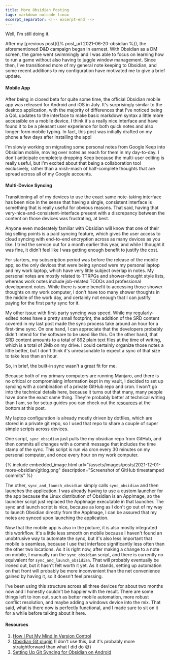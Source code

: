 ```yaml
---
title: More Obsidian Posting
tags: markdown notcode linux
excerpt_separator: <!-- excerpt-end -->
---
```


Well, I'm still doing it.

After my [previous post]({% post_url 2021-06-20-obsidian %}), the aforementioned D&D campaign began
in earnest. With Obsidian as a DM screen, the game went swimmingly and I was able to focus on
learning how to run a game without also having to juggle window management. Since then, I've
transitioned more of my general note keeping to Obsidian, and some recent additions to my
configuration have motivated me to give a brief update.

<!-- excerpt-end -->

#### Mobile App

After being in closed beta for quite some time, the official Obsidian mobile app was released for
Android and iOS in July. It's surprisingly similar to the desktop application, with the majority of
differences that I've noticed being a QoL updates to the interface to make basic markdown syntax a
little more accessible on a mobile device. I think it's a really nice interface and have found it to
be a pleasant user experience for both quick notes and also longer-form mobile typing. In fact, this
post was initially drafted on my phone a few days after installing the app!

I'm slowly working on migrating some personal notes from Google Keep into Obsidian mobile, moving
over notes as reach for them in my day-to-day. I don't anticipate completely dropping Keep because
the multi-user editing is really useful, but I'm excited about that being a collaboration tool
exclusively, rather than a mish-mash of half-complete thoughts that are spread across all of my
Google accounts.

#### Multi-Device Syncing

Transitioning all of my devices to use the exact same note-taking interface has been nice in the
sense that having a single, consistent interface is something that is really useful for obvious
reasons. That said, having that very-nice-and-consistent-interface present with a discrepancy
between the content on those devices was frustrating, at best.

Anyone even moderately familiar with Obsidian will know that one of their big selling points is a
paid syncing feature, which gives the user access to cloud syncing with end-to-end encryption across
as many devices as you like. I tried the service out for a month earlier this year, and while I
thought it was fine, it didn't feel like I was getting enough benefit to justify the cost.

For starters, my subscription period was before the release of the mobile app, so the only devices
that were being synced were my personal laptop and my work laptop, which have very little subject
overlap in notes. My personal notes are mostly related to TTRPGs and shower-thought style lists,
whereas work notes include job-related TODOs and professional development notes. While there is some
benefit to accessing those shower thoughts on my work computer, I don't have too many shower
thoughts in the middle of the work day, and certainly not enough that I can justify paying for the
first party sync for it.

My other issue with first-party syncing was speed. While my regularly-edited notes have a pretty
small footprint, the addition of the SRD content covered in my last post made the sync process take
around an hour for a first-time sync. On one hand, I can appreciate that the developers probably
didn't intend for the software to be used like this. On the other hand, that SRD content amounts to
a total of 892 plain text files at the time of writing, which is a total of 2Mb on my drive. I could
certainly organize those notes a little better, but I don't think it's unreasonable to expect a sync
of that size to take less than an hour.

So, in brief, the built-in sync wasn't a great fit for me.

Because both of my primary computers are running Manjaro, and there is no critical or compromising
information kept in my vault, I decided to set up syncing with a combination of a private GitHub
repo and cron. I won't go into the technical details here, because it turns out that many, many
people have done the exact same thing. They're probably better at technical writing than I am, so
for setup guides you can check out the [resources](#resources) at the bottom at this post.

My laptop configuration is already mostly driven by dotfiles, which are stored in a private git
repo, so I used that repo to share a couple of super simple scripts across devices.

One script, `sync_obsidian` just pulls the my obsidian repo from GitHub, and then commits all
changes with a commit message that includes the time stamp of the sync. This script is run via cron
every 30 minutes on my personal computer, and once every hour on my work computer.

{% include embedded_image.html url="/assets/images/posts/2021-12-01-more-obsidian/gitlog.png" description="Screenshot of GitHub timestamped commits" %}

The other, `sync_and_launch_obsidian` simply calls `sync_obsidian` and then launches the
application. I was already having to use a custom launcher for the app because the Linux
distribution of Obsidian is an AppImage, so the launcher script just replaced the AppImage
executable in that launcher. The sync and launch script is nice, because as long as I don't go out
of my way to launch Obsidian directly from the AppImage, I can be assured that my notes are synced
upon launching the application.

Now that the mobile app is also in the picture, it is also mostly integrated this workflow. It's a
little less smooth on mobile because I haven't found an unobtrusive way to automate the sync, but
it's also less important that mobile is seamless, because I use that interface significantly less
often than the other two locations. As it is right now, after making a change to a note on mobile, I
manually run the `sync_obsidian` script, and there is currently no equivalent for
`sync_and_launch_obsidian`. That will probably eventually be ironed out, but it hasn't felt worth it
yet. As it stands, setting up automation on that front will probably be more inconvenient than the
net convenience gained by having it, so it doesn't feel pressing.

I've been using this structure across all three devices for about two months now and I honestly
couldn't be happier with the result. There are some things left to iron out, such as better mobile
automation, more robust conflict resolution, and maybe adding a windows device into the mix. That
said, what is there now is perfectly functional, and I made sure to sit on it for a while before
talking about it here.

#### Resources

1. [How I Put My Mind In Version Control](https://medium.com/analytics-vidhya/how-i-put-my-mind-under-version-control-24caea37b8a5)
2. [Obsidian Git plugin](https://github.com/denolehov/obsidian-git) (I don't use this, but it's
   probably more straightforward than what I did do 😅)
3. [Setting Up Git Syncing for Obsidian on Android](https://lucidhacker.substack.com/p/setting-up-git-syncing-for-obsidian)
